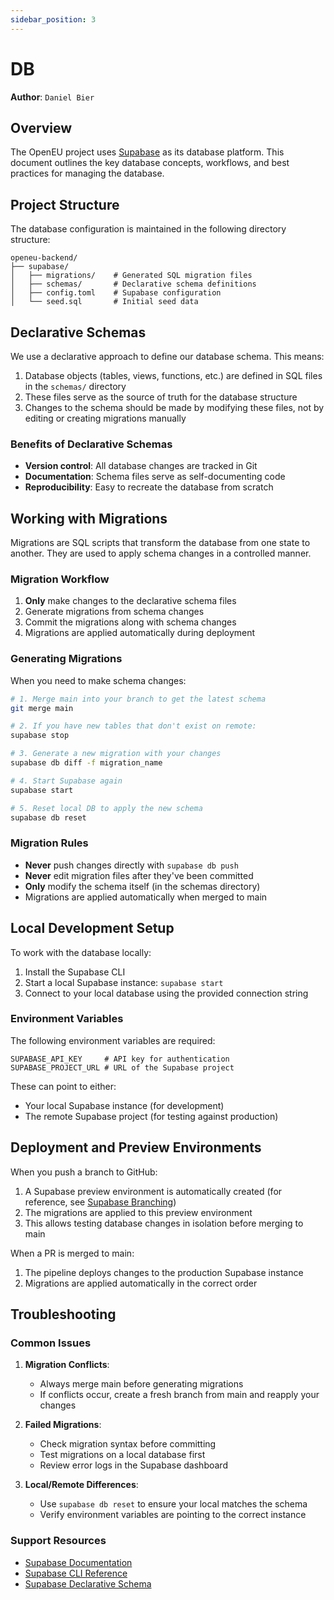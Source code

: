 ```yaml
---
sidebar_position: 3
---
```


# DB

**Author**: `Daniel Bier`

## Overview

The OpenEU project uses [Supabase](https://supabase.com/) as its database platform. This document outlines the key database concepts, workflows, and best practices for managing the database.

## Project Structure

The database configuration is maintained in the following directory structure:

```
openeu-backend/
├── supabase/
│   ├── migrations/    # Generated SQL migration files
│   ├── schemas/       # Declarative schema definitions
│   ├── config.toml    # Supabase configuration
│   └── seed.sql       # Initial seed data
```

## Declarative Schemas

We use a declarative approach to define our database schema. This means:

1. Database objects (tables, views, functions, etc.) are defined in SQL files in the `schemas/` directory
2. These files serve as the source of truth for the database structure
3. Changes to the schema should be made by modifying these files, not by editing or creating migrations manually

### Benefits of Declarative Schemas

- **Version control**: All database changes are tracked in Git
- **Documentation**: Schema files serve as self-documenting code
- **Reproducibility**: Easy to recreate the database from scratch

## Working with Migrations

Migrations are SQL scripts that transform the database from one state to another. They are used to apply schema changes in a controlled manner.

### Migration Workflow

1. **Only** make changes to the declarative schema files
2. Generate migrations from schema changes
3. Commit the migrations along with schema changes
4. Migrations are applied automatically during deployment

### Generating Migrations

When you need to make schema changes:

```bash
# 1. Merge main into your branch to get the latest schema
git merge main

# 2. If you have new tables that don't exist on remote:
supabase stop

# 3. Generate a new migration with your changes
supabase db diff -f migration_name

# 4. Start Supabase again
supabase start

# 5. Reset local DB to apply the new schema
supabase db reset
```

### Migration Rules

- **Never** push changes directly with `supabase db push`
- **Never** edit migration files after they've been committed
- **Only** modify the schema itself (in the schemas directory)
- Migrations are applied automatically when merged to main

## Local Development Setup

To work with the database locally:

1. Install the Supabase CLI
2. Start a local Supabase instance: `supabase start`
3. Connect to your local database using the provided connection string

### Environment Variables

The following environment variables are required:

```
SUPABASE_API_KEY     # API key for authentication
SUPABASE_PROJECT_URL # URL of the Supabase project
```

These can point to either:
- Your local Supabase instance (for development)
- The remote Supabase project (for testing against production)

## Deployment and Preview Environments

When you push a branch to GitHub:

1. A Supabase preview environment is automatically created (for reference, see [Supabase Branching](../backend/deployment.md#supabase-preview-environments-branching))
2. The migrations are applied to this preview environment
3. This allows testing database changes in isolation before merging to main

When a PR is merged to main:
1. The pipeline deploys changes to the production Supabase instance
2. Migrations are applied automatically in the correct order

## Troubleshooting

### Common Issues

1. **Migration Conflicts**:
   - Always merge main before generating migrations
   - If conflicts occur, create a fresh branch from main and reapply your changes

2. **Failed Migrations**:
   - Check migration syntax before committing
   - Test migrations on a local database first
   - Review error logs in the Supabase dashboard

3. **Local/Remote Differences**:
   - Use `supabase db reset` to ensure your local matches the schema
   - Verify environment variables are pointing to the correct instance

### Support Resources

- [Supabase Documentation](https://supabase.com/docs)
- [Supabase CLI Reference](https://supabase.com/docs/reference/cli)
- [Supabase Declarative Schema](https://supabase.com/docs/guides/local-development/declarative-database-schemas)

